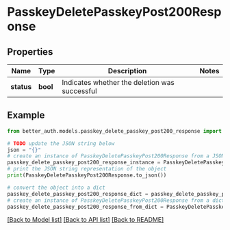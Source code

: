 # PasskeyDeletePasskeyPost200Response


## Properties

Name | Type | Description | Notes
------------ | ------------- | ------------- | -------------
**status** | **bool** | Indicates whether the deletion was successful | 

## Example

```python
from better_auth.models.passkey_delete_passkey_post200_response import PasskeyDeletePasskeyPost200Response

# TODO update the JSON string below
json = "{}"
# create an instance of PasskeyDeletePasskeyPost200Response from a JSON string
passkey_delete_passkey_post200_response_instance = PasskeyDeletePasskeyPost200Response.from_json(json)
# print the JSON string representation of the object
print(PasskeyDeletePasskeyPost200Response.to_json())

# convert the object into a dict
passkey_delete_passkey_post200_response_dict = passkey_delete_passkey_post200_response_instance.to_dict()
# create an instance of PasskeyDeletePasskeyPost200Response from a dict
passkey_delete_passkey_post200_response_from_dict = PasskeyDeletePasskeyPost200Response.from_dict(passkey_delete_passkey_post200_response_dict)
```
[[Back to Model list]](../README.md#documentation-for-models) [[Back to API list]](../README.md#documentation-for-api-endpoints) [[Back to README]](../README.md)


